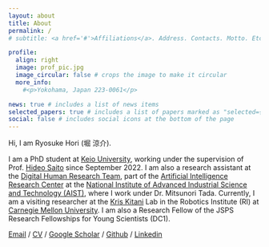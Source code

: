 ```yaml
---
layout: about
title: About
permalink: /
# subtitle: <a href='#'>Affiliations</a>. Address. Contacts. Motto. Etc.

profile:
  align: right
  image: prof_pic.jpg
  image_circular: false # crops the image to make it circular
  more_info:
    #<p>Yokohama, Japan 223-0061</p>

news: true # includes a list of news items
selected_papers: true # includes a list of papers marked as "selected={true}"
social: false # includes social icons at the bottom of the page
---
```


Hi, I am Ryosuke Hori (堀 涼介).

I am a PhD student at [Keio University](https://www.keio.ac.jp/en/), working under the supervision of Prof. [Hideo Saito](https://www.st.keio.ac.jp/en/tprofile/ics/hideo.saito.html) since September 2022. I am also a research assistant at the [Digital Human Research Team](https://dhrt.notion.site/Digital-Human-Research-Team-AIRC-AIST-8d53e3c09734402092effc93f52eee6a), part of the [Artificial Intelligence Research Center](https://www.airc.aist.go.jp/en/) at the [National Institute of Advanced Industrial Science and Technology (AIST)](https://www.aist.go.jp/index_en.html), where I work under Dr. Mitsunori Tada. Currently, I am a visiting researcher at the [Kris Kitani](https://kriskitani.github.io/) Lab in the Robotics Institute (RI) at [Carnegie Mellon University](https://www.cmu.edu/). I am also a Research Fellow of the JSPS Research Fellowships for Young Scientists (DC1).

[Email](mailto:hori-rysk@keio.jp) / [CV]() / [Google Scholar](https://scholar.google.co.in/citations?user=VMIR3zwAAAAJ&hl=en) / [Github](https://github.com/RyosukeHori) / [Linkedin]()
